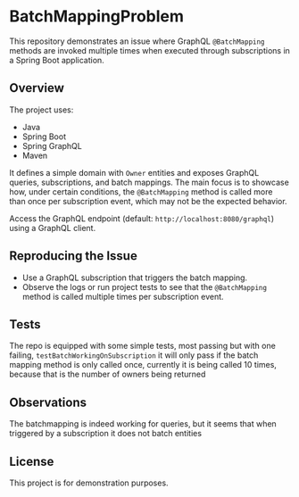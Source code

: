 # BatchMappingProblem

This repository demonstrates an issue where GraphQL `@BatchMapping` methods are invoked multiple times when executed through subscriptions in a Spring Boot application.

## Overview

The project uses:
- Java
- Spring Boot
- Spring GraphQL
- Maven

It defines a simple domain with `Owner` entities and exposes GraphQL queries, subscriptions, and batch mappings. The main focus is to showcase how, under certain conditions, the `@BatchMapping` method is called more than once per subscription event, which may not be the expected behavior.

Access the GraphQL endpoint (default: `http://localhost:8080/graphql`) using a GraphQL client.

## Reproducing the Issue

- Use a GraphQL subscription that triggers the batch mapping.
- Observe the logs or run project tests to see that the `@BatchMapping` method is called multiple times per subscription event.

## Tests
The repo is equipped with some simple tests, most passing but with one failing, `testBatchWorkingOnSubscription` it will only pass if the batch mapping method is only called once, currently it is being called 10 times, because that is the number of owners being returned

## Observations
The batchmapping is indeed working for queries, but it seems that when triggered by a subscription it does not batch entities

## License

This project is for demonstration purposes.
